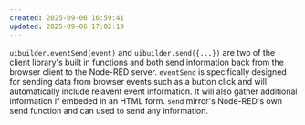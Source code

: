 ```yaml
---
created: 2025-09-06 16:59:41
updated: 2025-09-06 17:02:19
---
```

`uibuilder.eventSend(event)` and `uibuilder.send({...})` are two of the client library's built in functions and both send information back from the browser client to the Node-RED server. `eventSend` is specifically designed for sending data from browser events such as a button click and will automatically include relavent event information. It will also gather additional information if embeded in an HTML form. `send` mirror's Node-RED's own send function and can used to send any information.
